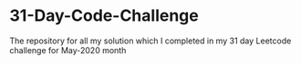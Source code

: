 # 31-Day-Code-Challenge
The repository for all my solution which I completed in my 31 day Leetcode challenge for May-2020 month
